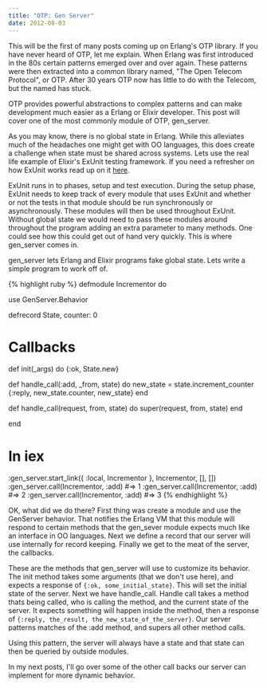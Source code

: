 ```yaml
---
title: "OTP: Gen Server"
date: 2012-08-03
---
```

This will be the first of many posts coming up on Erlang's OTP library. If
you have never heard of OTP, let me explain.  When Erlang was first introduced
in the 80s certain patterns emerged over and over again. These patterns were
then extracted into a common library named, "The Open Telecom Protocol", or OTP.
After 30 years OTP now has little to do with the Telecom, but the named has
stuck.

OTP provides powerful abstractions to complex patterns and can make
development much easier as a Erlang or Elixir developer.  This post will cover
one of the most commonly module of OTP, gen\_server.

As you may know, there is no global state in Erlang. While this alleviates much
of the headaches one might get with OO languages, this does create a challenge
when state must be shared across systems.  Lets use the real life example of
Elixir's ExUnit testing framework. If you need a refresher on how ExUnit works
read up on it [here](http://ekosz.github.com/2012/07/30/testing-elixir.html).

ExUnit runs in to phases, setup and test execution.  During the setup phase,
ExUnit needs to keep track of every module that uses ExUnit and whether or not
the tests in that module should be run synchronously or asynchronously. These 
modules will then be used throughout ExUnit.  Without global state we would need to
pass these modules around throughout the program adding an extra parameter to
many methods.  One could see how this could get out of hand very quickly.  This
is where gen\_server comes in.

gen\_server lets Erlang and Elixir programs fake global state. Lets write
a simple program to work off of.

{% highlight ruby %}
defmodule Incrementor do
  
  use GenServer.Behavior

  defrecord State, counter: 0

  # Callbacks

  def init(_args) do
    {:ok, State.new}

  def handle_call(:add, _from, state) do
    new_state = state.increment_counter
    {:reply, new_state.counter, new_state}
  end

  def handle_call(request, from, state) do
    super(request, from, state)
  end

end

# In iex

:gen_server.start_link({ :local, Incrementor }, Incrementor, [], [])
:gen_server.call(Incrementor, :add) #=> 1
:gen_server.call(Incrementor, :add) #=> 2
:gen_server.call(Incrementor, :add) #=> 3
{% endhighlight %}

OK, what did we do there?  First thing was create a module and use the
GenServer behavior.  That notifies the Erlang VM that this module will respond to
certain methods that the gen\_sever module expects much like an interface in
OO languages. Next we define a record that our server will use internally for
record keeping. Finally we get to the meat of the server, the callbacks.

These are the methods that gen\_server will use to customize its behavior. The
init method takes some arguments (that we don't use here), and expects
a response of `{:ok, some_initial_state}`.  This will set the initial state of
the server.  Next we have handle\_call.  Handle call takes a method thats being
called, who is calling the method, and the current state of the server.  It
expects something will happen inside the method, then a response of 
`{:reply, the_result, the_new_state_of_the_server}`.  Our server patterns
matches of the :add method, and supers all other method calls.

Using this pattern, the server will always have a state and that state can then
be queried by outside modules.

In my next posts, I'll go over some of the other call backs our server can
implement for more dynamic behavior.
